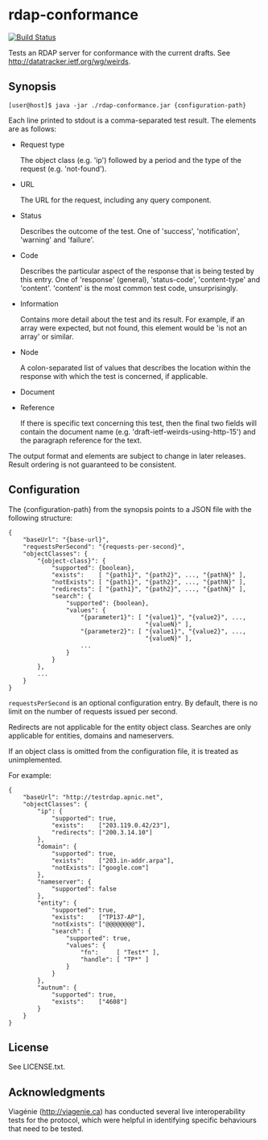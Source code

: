 rdap-conformance
================

[![Build Status](https://travis-ci.org/APNIC-net/rdap-conformance.png)](https://travis-ci.org/APNIC-net/rdap-conformance)

Tests an RDAP server for conformance with the current drafts. See
http://datatracker.ietf.org/wg/weirds.

Synopsis
--------

    [user@host]$ java -jar ./rdap-conformance.jar {configuration-path}

Each line printed to stdout is a comma-separated test result. The
elements are as follows:

+ Request type

  The object class (e.g. 'ip') followed by a period and the type of
  the request (e.g. 'not-found'). 

+ URL

  The URL for the request, including any query component.

+ Status

  Describes the outcome of the test. One of 'success', 'notification',
  'warning' and 'failure'.

+ Code

  Describes the particular aspect of the response that is being tested
  by this entry. One of 'response' (general), 'status-code',
  'content-type' and 'content'. 'content' is the most common test
  code, unsurprisingly.

+ Information

  Contains more detail about the test and its result. For example, if
  an array were expected, but not found, this element would be 'is not
  an array' or similar.

+ Node

  A colon-separated list of values that describes the location within
  the response with which the test is concerned, if applicable.

+ Document
+ Reference

  If there is specific text concerning this test, then the final two
  fields will contain the document name (e.g.
  'draft-ietf-weirds-using-http-15') and the paragraph reference for
  the text.

The output format and elements are subject to change in later
releases. Result ordering is not guaranteed to be consistent.

Configuration
-------------

The {configuration-path} from the synopsis points to a JSON file with
the following structure:

    {
        "baseUrl": "{base-url}",
        "requestsPerSecond": "{requests-per-second}",
        "objectClasses": {
            "{object-class}": {
                "supported": {boolean},
                "exists":    [ "{path1}", "{path2}", ..., "{pathN}" ],
                "notExists": [ "{path1}", "{path2}", ..., "{pathN}" ],
                "redirects": [ "{path1}", "{path2}", ..., "{pathN}" ],
                "search": {
                    "supported": {boolean},
                    "values": {
                        "{parameter1}": [ "{value1}", "{value2}", ...,
                                          "{valueN}" ],
                        "{parameter2}": [ "{value1}", "{value2}", ...,
                                          "{valueN}" ],
                        ...
                    }
                }
            },
            ...
        }
    }

`requestsPerSecond` is an optional configuration entry. By default,
there is no limit on the number of requests issued per second.

Redirects are not applicable for the entity object class. Searches are
only applicable for entities, domains and nameservers.

If an object class is omitted from the configuration file, it is
treated as unimplemented.

For example:

    { 
        "baseUrl": "http://testrdap.apnic.net",
        "objectClasses": {
            "ip": {
                "supported": true,
                "exists":    ["203.119.0.42/23"],
                "redirects": ["200.3.14.10"]
            },
            "domain": {
                "supported": true,
                "exists":    ["203.in-addr.arpa"],
                "notExists": ["google.com"]
            },
            "nameserver": {
                "supported": false
            },
            "entity": {
                "supported": true,
                "exists":    ["TP137-AP"],
                "notExists": ["@@@@@@@@"],
                "search": {
                    "supported": true,
                    "values": {
                        "fn":     [ "Test*" ],
                        "handle": [ "TP*" ]
                    }
                }
            },
            "autnum": {
                "supported": true,
                "exists":    ["4608"]
            }
        } 
    }

License
-------

See LICENSE.txt.

Acknowledgments
---------------

Viagénie (http://viagenie.ca) has conducted several live
interoperability tests for the protocol, which were helpful in
identifying specific behaviours that need to be tested.
